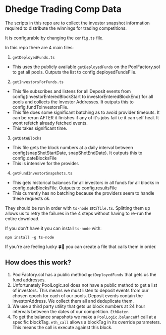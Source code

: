 # Dhedge Trading Comp Data

The scripts in this repo are to collect the investor snapshot information required to distribute the winnings for trading competitions.

It is configurable by changing the `config.ts` file.

In this repo there are 4 main files:

1. `getDeployedFunds.ts`
 - This uses the publicly available `getDeployedFunds` on the PoolFactory.sol to get all pools. Outputs the list to config.deployedFundsFile.
2. `getInvestorsForFunds.ts`
 - This file subscribes and listens for all Deposit events from config{investorEnteredBlockStart to investorEnteredBlockEnd} for all pools and collects the Investor Addresses. It outputs this to config.fundToInvestorsFile.
 - This file does some significant batching as to avoid provider timeouts. It can be rerun AFTER it finishes if any of it's jobs fail i.e it can self heal. It wont refetch already fetched events.
 - This takes significant time.
3. `getDateBlocks`
 - This file gets the block numbers at a daily interval between config{snapShotStartDate, snapShotEndDate}. It outputs this to config.dateBlocksFile
 - This is intensive for the provider.
4. `getFundInvestorSnapshots.ts`
 - This gets historical balances for all investors in all funds for all blocks in config.dateBlocksFile. Outputs to config.resultsFile
 - This currently has no batching because the providers seem to handle these requests ok.

They should be run in order with `ts-node` src/`file.ts`. Splitting them up allows us to retry the failures in the 4 steps without having to re-run the entire download.

If you don't have it you can install `ts-node` with:
```
npm install -g ts-node
```

If you're are feeling lucky 🍀🧧 you can create a file that calls them in order.


## How does this work?

1. PoolFactory.sol has a public method `getDeployedFunds` that gets us the fund addresses.
2. Unfortunately PoolLogic.sol does not have a public method to get a list of investors. This means we must listen to deposit events from our chosen epoch for each of our pools. Deposit events contain the investorAddress. We collect them all and deduplicate them.
3. We use a third party utility that gets us block numbers at 24 hour intervals between the dates of our competition. `EthDater`.
4. To get the balance snapshots we make a `PoolLogic.balanceOf` call at a specific blockTag. `eth_call` allows a blockTag in its override parameters. This means the call is execute against this block.
